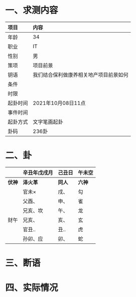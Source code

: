 # 一、求测内容
|项目|内容|
|:-|:-|
|年龄|34|
|职业|IT|
|性别|男|
|策项|项目前景|
|钥语|我们结合保利做康养相关地产项目前景如何|
|条件||
|时限||
|起卦时间|2021年10月08日11点|
|事件时间||
|起卦方式|文字笔画起卦|
|卦码|236卦|

# 二、卦
||辛丑年戊戌月|己丑日|午未空|
|:-|:-|:-|:-|
|**伏神**|**泽火革**|**同人**|**六神**|
||官未×|戌、|勾|
||父酉、|申、|雀|
||兄亥、坎|午、|龙|
|财午|兄亥、|亥、|玄|
||官丑..|丑..|虎|
||孙卯、应|卯、|蛇|


# 三、断语

# 四、实际情况